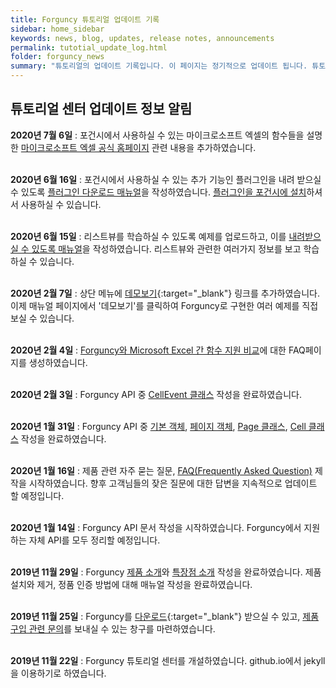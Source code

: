```yaml
---
title: Forguncy 튜토리얼 업데이트 기록
sidebar: home_sidebar
keywords: news, blog, updates, release notes, announcements
permalink: tutotial_update_log.html
folder: forguncy_news
summary: "튜토리얼의 업데이트 기록입니다. 이 페이지는 정기적으로 업데이트 됩니다. 튜토리얼의 어떤 부분이 바뀌었는지 확인하세요."
---
```



<h2>튜토리얼 센터 업데이트 정보 알림</h2>

**2020년 7월 6일** : 포건시에서 사용하실 수 있는 마이크로소프트 엑셀의 함수들을 설명한 [마이크로소프트 엑셀 공식 홈페이지]({{site.url}}/forguncy5_faq_excel_comparison.html) 관련 내용을 추가하였습니다.<br /><br />

**2020년 6월 16일** : 포건시에서 사용하실 수 있는 추가 기능인 플러그인을 내려 받으실 수 있도록 [플러그인 다운로드 매뉴얼]({{site.url}}/forguncy5_plugins_download.html)을 작성하였습니다. [플러그인을 포건시에 설치]({{site.url}}/forguncy5_plugins_installation.html)하셔서 사용하실 수 있습니다.<br /><br />

**2020년 6월 15일** : 리스트뷰를 학습하실 수 있도록 예제를 업로드하고, 이를 [내려받으실 수 있도록 매뉴얼]({{site.url}}/forguncy5_listview_download_trainingmaterial.html)을 작성하였습니다. 리스트뷰와 관련한 여러가지 정보를 보고 학습하실 수 있습니다.<br /><br />

**2020년 2월 7일** : 상단 메뉴에 [데모보기](https://forguncy.co.kr/demo/){:target="_blank"} 링크를 추가하였습니다. 이제 매뉴얼 페이지에서 '데모보기'를 클릭하여 Forguncy로 구현한 여러 예제를 직접 보실 수 있습니다.<br /><br />

**2020년 2월 4일** : [Forguncy와 Microsoft Excel 간 함수 지원 비교]({{site.url}}/forguncy5_faq_excel_comparison.html)에 대한 FAQ페이지를 생성하였습니다.<br /><br />

**2020년 2월 3일** : Forguncy API 중 [CellEvent 클래스]({{site.url}}/fgc5jsapi_cellevent-class-list.html) 작성을 완료하였습니다.<br /><br />

**2020년 1월 31일** : Forguncy API 중 [기본 객체]({{site.url}}/fgc5jsapi_namespace.html), [페이지 객체]({{site.url}}/fgc5jsapi_page-variable.html), [Page 클래스]({{site.url}}/fgc5jsapi_page-class-list.html), [Cell 클래스]({{site.url}}/fgc5jsapi_cell-class-list.html) 작성을 완료하였습니다.<br /><br />

**2020년 1월 16일** : 제품 관련 자주 묻는 질문, [FAQ(Frequently Asked Question)]({{site.url}}/forguncy5_faq_general.html) 제작을 시작하였습니다. 향후 고객님들의 잦은 질문에 대한 답변을 지속적으로 업데이트 할 예정입니다.<br /><br />

**2020년 1월 14일** : Forguncy API 문서 작성을 시작하였습니다. Forguncy에서 지원하는 자체 API를 모두 정리할 예정입니다.<br /><br />

**2019년 11월 29일** : Forguncy [제품 소개]({{site.url}}/product_introduction.html)와 [특장점 소개]({{site.url}}/forguncy_characteristic.html) 작성을 완료하였습니다. 제품 설치와 제거, 정품 인증 방법에 대해 매뉴얼 작성을 완료하였습니다.<br /><br />

**2019년 11월 25일** : Forguncy를 [다운로드](https://www.grapecity.co.kr/download/forguncy){:target="_blank"} 받으실 수 있고, [제품 구입 관련 문의](mailto:sales-kor@grapecity.com)를 보내실 수 있는 창구를 마련하였습니다.<br /><br />

**2019년 11월 22일** : Forguncy 튜토리얼 센터를 개설하였습니다. github.io에서 jekyll을 이용하기로 하였습니다.<br /><br />